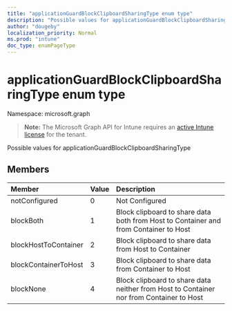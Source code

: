 ```yaml
---
title: "applicationGuardBlockClipboardSharingType enum type"
description: "Possible values for applicationGuardBlockClipboardSharingType"
author: "dougeby"
localization_priority: Normal
ms.prod: "intune"
doc_type: enumPageType
---
```


# applicationGuardBlockClipboardSharingType enum type

Namespace: microsoft.graph

> **Note:** The Microsoft Graph API for Intune requires an [active Intune license](https://go.microsoft.com/fwlink/?linkid=839381) for the tenant.

Possible values for applicationGuardBlockClipboardSharingType

## Members
|Member|Value|Description|
|:---|:---|:---|
|notConfigured|0|Not Configured|
|blockBoth|1|Block clipboard to share data both from Host to Container and from Container to Host|
|blockHostToContainer|2|Block clipboard to share data from Host to Container|
|blockContainerToHost|3|Block clipboard to share data from Container to Host|
|blockNone|4|Block clipboard to share data neither from Host to Container nor from Container to Host|






